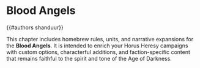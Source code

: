 # Blood Angels
{{#authors shanduur}}

This chapter includes homebrew rules, units, and narrative expansions for the **Blood Angels**. It is intended to enrich your Horus Heresy campaigns with custom options, characterful additions, and faction-specific content that remains faithful to the spirit and tone of the Age of Darkness.

